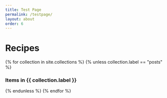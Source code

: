 ```yaml
---
title: Test Page
permalink: /testpage/
layout: about
order: 6
---
```

<html>
  <body>
    <h1>Recipes</h1>
    <div>
      {% for collection in site.collections %}
        {% unless collection.label == "posts" %}
          <h3 style="cursor: pointer;" onclick="toggleGrid('{{ collection.label }}')">
            Items in {{ collection.label }}
          </h3>
          <div id="{{ collection.label }}-grid" style="display: none; grid-template-columns: repeat(3, 1fr); gap: 10px;">
            {% for recipe in collection.docs %}
              <div style="text-align: center;">
                <a href="{{ recipe.url }}"><img src="{{ recipe.image }}" alt="{{ recipe.title }}" style="width: 200px; height: 250px;"></a>
                <p><a href="{{ recipe.url }}">{{ recipe.title }}</a></p>
              </div>
            {% endfor %}
          </div>
        {% endunless %}
      {% endfor %}
    </div>
    <script>
      function toggleGrid(gridId) {
        const grid = document.getElementById(`${gridId}-grid`);
        if (grid.style.display === "none") {
          grid.style.display = "grid";
        } else {
          grid.style.display = "none";
        }
      }
    </script>
  </body>
</html>
